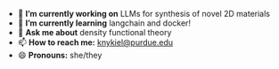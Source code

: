 - 🔭 **I’m currently working on** LLMs for synthesis of novel 2D materials
- 🌱 **I’m currently learning** langchain and docker!
- 💬 **Ask me about** density functional theory
- 📫 **How to reach me:** knykiel@purdue.edu
- 😄 **Pronouns:** she/they

<!--
**katnykiel/katnykiel** is a ✨ _special_ ✨ repository because its `README.md` (this file) appears on your GitHub profile.

Here are some ideas to get you started:

- 🔭 I’m currently working on ...
- 🌱 I’m currently learning ...
- 👯 I’m looking to collaborate on ...
- 🤔 I’m looking for help with ...
- 💬 Ask me about ...
- 📫 How to reach me: ...
- 😄 Pronouns: ...
- ⚡ Fun fact: ...
-->
